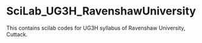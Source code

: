 # SciLab_UG3H_RavenshawUniversity
This contains scilab codes for UG3H syllabus of Ravenshaw University, Cuttack.
